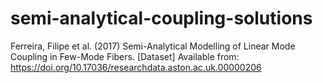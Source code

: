 # semi-analytical-coupling-solutions
Ferreira, Filipe et al. (2017) Semi-Analytical Modelling of Linear Mode Coupling in Few-Mode Fibers. 
[Dataset] Available from: https://doi.org/10.17036/researchdata.aston.ac.uk.00000206
